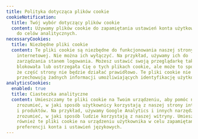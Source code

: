 ```yaml
---
title: Polityka dotycząca plików cookie
cookieNotification:
  title: Twój wybór dotyczący plików cookie
  content: Używamy plików cookie do zapamiętania ustawień konta użytkownika oraz
    do celów analitycznych.
necessaryCookies:
  title: Niezbędne pliki cookie
  content: Te pliki cookie są niezbędne do funkcjonowania naszej strony
    internetowej. Nie można ich wyłączyć. Na przykład, używamy ich do
    zarządzania stanem logowania. Możesz ustawić swoją przeglądarkę tak, aby
    blokowała lub ostrzegała Cię o tych plikach cookie, ale może to spowodować,
    że część strony nie będzie działać prawidłowo. Te pliki cookie nie
    przechowują żadnych informacji umożliwiających identyfikację użytkownika.
analyticsCookies:
  enabled: true
  title: Ciasteczka analityczne
  content: Umieszczamy te pliki cookie na Twoim urządzeniu, aby pomóc nam
    zrozumieć, w jaki sposób użytkownicy korzystają z naszej strony internetowej
    i produktów. Na przykład, używamy Google Analytics i innych narzędzi, aby
    zrozumieć, w jaki sposób ludzie korzystają z naszej witryny. Umieszczamy
    również te pliki cookie na urządzeniu użytkownika w celu zapamiętania
    preferencji konta i ustawień językowych.
---
```

